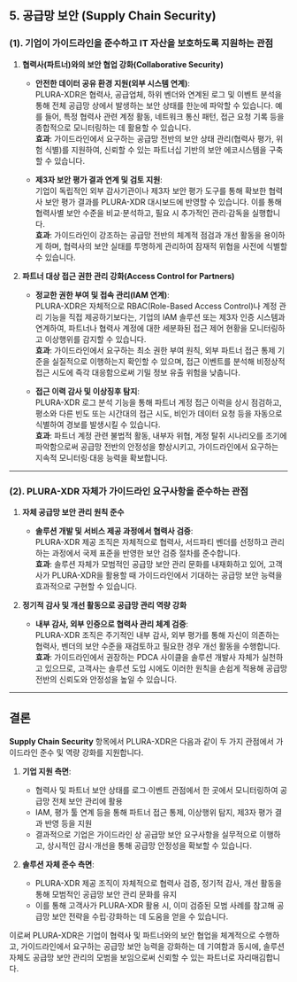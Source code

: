 ## 5. 공급망 보안 (Supply Chain Security)

### (1). 기업이 가이드라인을 준수하고 IT 자산을 보호하도록 지원하는 관점

1. **협력사(파트너)와의 보안 협업 강화(Collaborative Security)**  
   - **안전한 데이터 공유 환경 지원(외부 시스템 연계)**:  
     PLURA-XDR은 협력사, 공급업체, 하위 벤더와 연계된 로그 및 이벤트 분석을 통해 전체 공급망 상에서 발생하는 보안 상태를 한눈에 파악할 수 있습니다. 예를 들어, 특정 협력사 관련 계정 활동, 네트워크 통신 패턴, 접근 요청 기록 등을 종합적으로 모니터링하는 데 활용할 수 있습니다.  
     **효과**: 가이드라인에서 요구하는 공급망 전반의 보안 상태 관리(협력사 평가, 위험 식별)를 지원하여, 신뢰할 수 있는 파트너십 기반의 보안 에코시스템을 구축할 수 있습니다.

   - **제3자 보안 평가 결과 연계 및 검토 지원**:  
     기업이 독립적인 외부 감사기관이나 제3자 보안 평가 도구를 통해 확보한 협력사 보안 평가 결과를 PLURA-XDR 대시보드에 반영할 수 있습니다. 이를 통해 협력사별 보안 수준을 비교·분석하고, 필요 시 추가적인 관리·감독을 실행합니다.  
     **효과**: 가이드라인이 강조하는 공급망 전반의 체계적 점검과 개선 활동을 용이하게 하며, 협력사의 보안 실태를 투명하게 관리하여 잠재적 위협을 사전에 식별할 수 있습니다.

2. **파트너 대상 접근 권한 관리 강화(Access Control for Partners)**  
   - **정교한 권한 부여 및 접속 관리(IAM 연계)**:  
     PLURA-XDR은 자체적으로 RBAC(Role-Based Access Control)나 계정 관리 기능을 직접 제공하기보다는, 기업의 IAM 솔루션 또는 제3자 인증 시스템과 연계하여, 파트너나 협력사 계정에 대한 세분화된 접근 제어 현황을 모니터링하고 이상행위를 감지할 수 있습니다.  
     **효과**: 가이드라인에서 요구하는 최소 권한 부여 원칙, 외부 파트너 접근 통제 기준을 실질적으로 이행하는지 확인할 수 있으며, 접근 이벤트를 분석해 비정상적 접근 시도에 즉각 대응함으로써 기밀 정보 유출 위험을 낮춥니다.

   - **접근 이력 감사 및 이상징후 탐지**:  
     PLURA-XDR 로그 분석 기능을 통해 파트너 계정 접근 이력을 상시 점검하고, 평소와 다른 빈도 또는 시간대의 접근 시도, 비인가 데이터 요청 등을 자동으로 식별하여 경보를 발생시킬 수 있습니다.  
     **효과**: 파트너 계정 관련 불법적 활동, 내부자 위협, 계정 탈취 시나리오를 조기에 파악함으로써 공급망 전반의 안정성을 향상시키고, 가이드라인에서 요구하는 지속적 모니터링·대응 능력을 확보합니다.

---

### (2). PLURA-XDR 자체가 가이드라인 요구사항을 준수하는 관점

1. **자체 공급망 보안 관리 원칙 준수**  
   - **솔루션 개발 및 서비스 제공 과정에서 협력사 검증**:  
     PLURA-XDR 제공 조직은 자체적으로 협력사, 서드파티 벤더를 선정하고 관리하는 과정에서 국제 표준을 반영한 보안 검증 절차를 준수합니다.  
     **효과**: 솔루션 자체가 모범적인 공급망 보안 관리 문화를 내재화하고 있어, 고객사가 PLURA-XDR을 활용할 때 가이드라인에서 기대하는 공급망 보안 능력을 효과적으로 구현할 수 있습니다.

2. **정기적 감사 및 개선 활동으로 공급망 관리 역량 강화**  
   - **내부 감사, 외부 인증으로 협력사 관리 체계 검증**:  
     PLURA-XDR 조직은 주기적인 내부 감사, 외부 평가를 통해 자신이 의존하는 협력사, 벤더의 보안 수준을 재검토하고 필요한 경우 개선 활동을 수행합니다.  
     **효과**: 가이드라인에서 권장하는 PDCA 사이클을 솔루션 개발사 자체가 실천하고 있으므로, 고객사는 솔루션 도입 시에도 이러한 원칙을 손쉽게 적용해 공급망 전반의 신뢰도와 안정성을 높일 수 있습니다.

---

## 결론

**Supply Chain Security** 항목에서 PLURA-XDR은 다음과 같이 두 가지 관점에서 가이드라인 준수 및 역량 강화를 지원합니다.

1. **기업 지원 측면**:  
   - 협력사 및 파트너 보안 상태를 로그·이벤트 관점에서 한 곳에서 모니터링하여 공급망 전체 보안 관리에 활용  
   - IAM, 평가 툴 연계 등을 통해 파트너 접근 통제, 이상행위 탐지, 제3자 평가 결과 반영 등을 지원  
   - 결과적으로 기업은 가이드라인 상 공급망 보안 요구사항을 실무적으로 이행하고, 상시적인 감시·개선을 통해 공급망 안정성을 확보할 수 있습니다.

2. **솔루션 자체 준수 측면**:  
   - PLURA-XDR 제공 조직이 자체적으로 협력사 검증, 정기적 감사, 개선 활동을 통해 모범적인 공급망 보안 관리 문화를 유지  
   - 이를 통해 고객사가 PLURA-XDR 활용 시, 이미 검증된 모범 사례를 참고해 공급망 보안 전략을 수립·강화하는 데 도움을 얻을 수 있습니다.

이로써 PLURA-XDR은 기업이 협력사 및 파트너와의 보안 협업을 체계적으로 수행하고, 가이드라인에서 요구하는 공급망 보안 능력을 강화하는 데 기여함과 동시에, 솔루션 자체도 공급망 보안 관리의 모범을 보임으로써 신뢰할 수 있는 파트너로 자리매김합니다.
